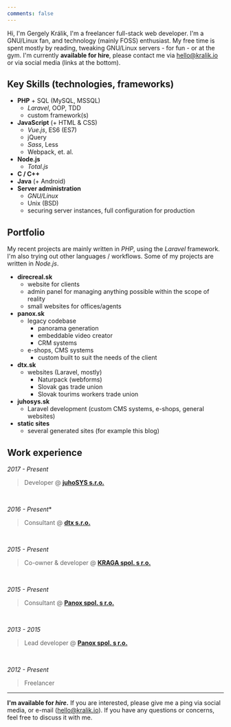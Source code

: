 ```yaml
---
comments: false
---
```


Hi, I'm Gergely Králik, I'm a freelancer full-stack web developer. I'm a GNU/Linux fan, and technology (mainly FOSS) enthusiast. My free time is spent mostly by reading, tweaking GNU/Linux servers - for fun - or at the gym. I'm currently **available for hire**, please contact me via [hello@kralik.io](mailto:hello@kralik.io) or via social media (links at the bottom).

## Key Skills (technologies, frameworks)

- **PHP** + SQL (MySQL, MSSQL)
  + *Laravel*, OOP, TDD
  + custom framework(s)
- **JavaScript** (+ HTML & CSS)
  + *Vue.js*, ES6 (ES7)
  + jQuery
  + *Sass*, Less
  + Webpack, et. al.
- **Node.js**
  + *Total.js*
- **C / C++**
- **Java** (+ Android)
- **Server administration**
  + *GNU/Linux*
  + Unix (BSD)
  + securing server instances, full configuration for production


## Portfolio

My recent projects are mainly written in *PHP*, using the *Laravel* framework. I'm also trying out other languages / workflows. Some of my projects are written in *Node.js*.

- **direcreal.sk**
  + website for clients
  + admin panel for managing anything possible within the scope of reality
  + small websites for offices/agents
- **panox.sk**
  + legacy codebase
    + panorama generation
    + embeddable video creator
    + CRM systems
  + e-shops, CMS systems
    + custom built to suit the needs of the client
- **dtx.sk**
  + websites (Laravel, mostly)
    + Naturpack (webforms)
    + Slovak gas trade union
    + Slovak tourims workers trade union
- **juhosys.sk**
  + Laravel development (custom CMS systems, e-shops, general websites)
- **static sites**
  + several generated sites (for example this blog)


## Work experience

*2017 - Present*
> Developer @ **[juhoSYS s.r.o.](https://juhosys.sk/)**

&nbsp;

*2016 - Present**
> Consultant @ **[dtx s.r.o.](https://dtx.sk/)**

&nbsp;

*2015 - Present*
> Co-owner & developer @ **[KRAGA spol. s r.o.](https://kraga.sk/)**

&nbsp;

*2015 - Present*
> Consultant @ **[Panox spol. s r.o.](https://www.panox.sk/)**

&nbsp;

*2013 - 2015*
> Lead developer @ **[Panox spol. s r.o.](https://www.panox.sk/)**

&nbsp;

*2012 - Present*
> Freelancer

- - - -

**I'm available for *hire*.** If you are interested, please give me a ping via social media, or e-mail ([hello@kralik.io](mailto:hello@kralik.io)).
If you have any questions or concerns, feel free to discuss it with me.

